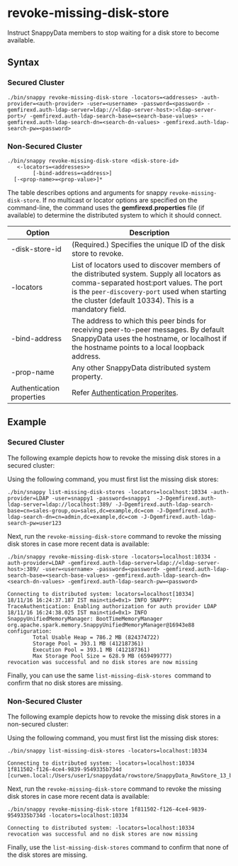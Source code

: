 # revoke-missing-disk-store
Instruct SnappyData members to stop waiting for a disk store to become available.

## Syntax

### Secured Cluster
```pre
./bin/snappy revoke-missing-disk-store -locators=<addresses> -auth-provider=<auth-provider> -user=<username> -password=<password> -gemfirexd.auth-ldap-server=ldap://<ldap-server-host>:<ldap-server-port>/ -gemfirexd.auth-ldap-search-base=<search-base-values> -gemfirexd.auth-ldap-search-dn=<search-dn-values> -gemfirexd.auth-ldap-search-pw=<password>

```
### Non-Secured Cluster

```pre
./bin/snappy revoke-missing-disk-store <disk-store-id>
   <-locators=<addresses>> 
        [-bind-address=<address>] 
  [-<prop-name>=<prop-value>]*
```

The table describes options and arguments for snappy `revoke-missing-disk-store`. If no multicast or locator options are specified on the command-line, the command uses the **gemfirexd.properties** file (if available) to determine the distributed system to which it should connect.

|Option|Description|
|-|-|
|-disk-store-id|(Required.) Specifies the unique ID of the disk store to revoke.| 
|-locators|List of locators used to discover members of the distributed system. Supply all locators as comma-separated host:port values. The port is the `peer-discovery-port` used when starting the cluster (default 10334). This is a mandatory field.|
|-bind-address|The address to which this peer binds for receiving peer-to-peer messages. By default SnappyData uses the hostname, or localhost if the hostname points to a local loopback address.|
|-prop-name|Any other SnappyData distributed system property.|
|Authentication properties| Refer [Authentication Properites](/security/launching_the_cluster_in_secure_mode.md#authproperties).|


<!--## Description


[Handling Missing Disk Stores](../../concepts/tables/persisting_table_data/handling_missing_disk_stores.md#handling_missing_disk_stores) provides more details about listing and revoking missing disk stores.
-->

## Example

### Secured Cluster

The following example depicts how to revoke the missing disk stores in a secured cluster:

Using the following command, you must first list the missing disk stores:

```pre
./bin/snappy list-missing-disk-stores -locators=localhost:10334 -auth-provider=LDAP -user=snappy1 -password=snappy1  -J-Dgemfirexd.auth-ldap-server=ldap://localhost:389/ -J-Dgemfirexd.auth-ldap-search-base=cn=sales-group,ou=sales,dc=example,dc=com -J-Dgemfirexd.auth-ldap-search-dn=cn=admin,dc=example,dc=com -J-Dgemfirexd.auth-ldap-search-pw=user123
```
Next, run the `revoke-missing-disk-store` command to revoke the missing disk stores in case more recent data is available:

```pre
./bin/snappy revoke-missing-disk-store -locators=localhost:10334 -auth-provider=LDAP -gemfirexd.auth-ldap-server=ldap://<ldap-server-host>:389/ -user=<username> -password=<password> -gemfirexd.auth-ldap-search-base=<search-base-values> -gemfirexd.auth-ldap-search-dn=<search-dn-values> -gemfirexd.auth-ldap-search-pw=<password>

Connecting to distributed system: locators=localhost[10334]
18/11/16 16:24:37.187 IST main<tid=0x1> INFO SNAPPY: TraceAuthentication: Enabling authorization for auth provider LDAP
18/11/16 16:24:38.025 IST main<tid=0x1> INFO SnappyUnifiedMemoryManager: BootTimeMemoryManager org.apache.spark.memory.SnappyUnifiedMemoryManager@16943e88 configuration:
		Total Usable Heap = 786.2 MB (824374722)
		Storage Pool = 393.1 MB (412187361)
		Execution Pool = 393.1 MB (412187361)
		Max Storage Pool Size = 628.9 MB (659499777)
revocation was successful and no disk stores are now missing

```
Finally, you can use the same `list-missing-disk-stores `command to confirm that no disk stores are missing.

### Non-Secured Cluster

The following example depicts how to revoke the missing disk stores in a non-secured cluster:

Using the following command, you must first list the missing disk stores:

```pre
./bin/snappy list-missing-disk-stores -locators=localhost:10334

Connecting to distributed system: -locators=localhost:10334
1f811502-f126-4ce4-9839-9549335b734d [curwen.local:/Users/user1/snappydata/rowstore/SnappyData_RowStore_13_bNNNNN_platform/server2/./datadictionary]
```
 
Next, run the `revoke-missing-disk-store` command to revoke the missing disk stores in case more recent data is available:

```pre
./bin/snappy revoke-missing-disk-store 1f811502-f126-4ce4-9839-9549335b734d -locators=localhost:10334

Connecting to distributed system: -locators=localhost:10334
revocation was successful and no disk stores are now missing
```
Finally, use the `list-missing-disk-stores` command to confirm that none of the disk stores are missing.


